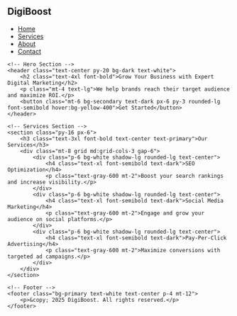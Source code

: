 <!DOCTYPE html>
<html lang="en">
<head>
    <meta charset="UTF-8">
    <meta name="viewport" content="width=device-width, initial-scale=1.0">
    <title>Digital Marketing Agency</title>
    <script src="https://cdn.tailwindcss.com"></script>
    <script>
        tailwind.config = {
            theme: {
                extend: {
                    colors: {
                        primary: '#1E40AF',
                        secondary: '#FACC15',
                        dark: '#111827'
                    }
                }
            }
        };
    </script>
</head>
<body class="bg-gray-100">
    <!-- Navbar -->
    <nav class="bg-primary text-white p-4 flex justify-between items-center">
        <h1 class="text-2xl font-bold">DigiBoost</h1>
        <ul class="flex space-x-6">
            <li><a href="#" class="hover:text-secondary">Home</a></li>
            <li><a href="#" class="hover:text-secondary">Services</a></li>
            <li><a href="#" class="hover:text-secondary">About</a></li>
            <li><a href="#" class="hover:text-secondary">Contact</a></li>
        </ul>
    </nav>

    <!-- Hero Section -->
    <header class="text-center py-20 bg-dark text-white">
        <h2 class="text-4xl font-bold">Grow Your Business with Expert Digital Marketing</h2>
        <p class="mt-4 text-lg">We help brands reach their target audience and maximize ROI.</p>
        <button class="mt-6 bg-secondary text-dark px-6 py-3 rounded-lg font-semibold hover:bg-yellow-400">Get Started</button>
    </header>

    <!-- Services Section -->
    <section class="py-16 px-6">
        <h3 class="text-3xl font-bold text-center text-primary">Our Services</h3>
        <div class="mt-8 grid md:grid-cols-3 gap-6">
            <div class="p-6 bg-white shadow-lg rounded-lg text-center">
                <h4 class="text-xl font-semibold text-dark">SEO Optimization</h4>
                <p class="text-gray-600 mt-2">Boost your search rankings and increase visibility.</p>
            </div>
            <div class="p-6 bg-white shadow-lg rounded-lg text-center">
                <h4 class="text-xl font-semibold text-dark">Social Media Marketing</h4>
                <p class="text-gray-600 mt-2">Engage and grow your audience on social platforms.</p>
            </div>
            <div class="p-6 bg-white shadow-lg rounded-lg text-center">
                <h4 class="text-xl font-semibold text-dark">Pay-Per-Click Advertising</h4>
                <p class="text-gray-600 mt-2">Maximize conversions with targeted ad campaigns.</p>
            </div>
        </div>
    </section>

    <!-- Footer -->
    <footer class="bg-primary text-white text-center p-4 mt-12">
        <p>&copy; 2025 DigiBoost. All rights reserved.</p>
    </footer>
</body>
</html>
